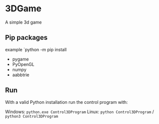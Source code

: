 # 3DGame
A simple 3d game

## Pip packages
example `python -m pip install <Package name>
- pygame
- PyOpenGL
- numpy
- aabbtrie

## Run
With a valid Python installation run the control program with:

Windows: `python.exe Control3DProgram`
Linux: `python Control3DProgram` / `python3 Control3DProgram`
